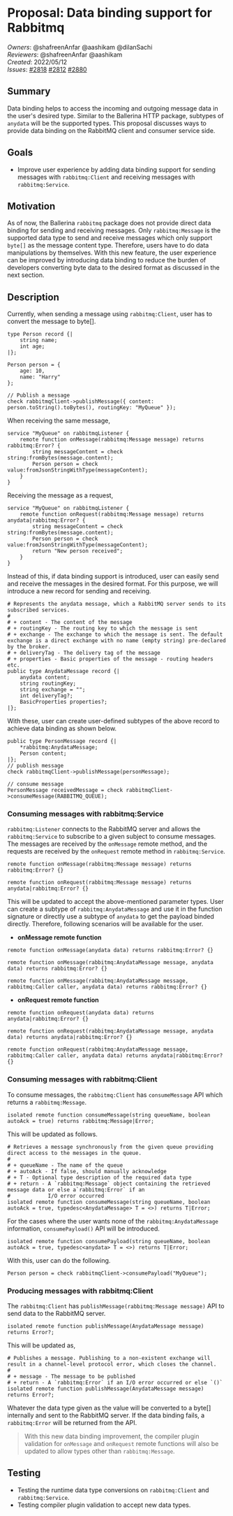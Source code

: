 # Proposal: Data binding support for Rabbitmq

_Owners_: @shafreenAnfar @aashikam @dilanSachi     
_Reviewers_: @shafreenAnfar @aashikam  
_Created_: 2022/05/12  
_Issues_: [#2818](https://github.com/ballerina-platform/ballerina-standard-library/issues/2818) [#2812](https://github.com/ballerina-platform/ballerina-standard-library/issues/2812) [#2880](https://github.com/ballerina-platform/ballerina-standard-library/issues/2880)

## Summary

Data binding helps to access the incoming and outgoing message data in the user's desired type. Similar to the Ballerina HTTP package, subtypes of `anydata` will be the supported types. This proposal discusses ways to provide data binding on the RabbitMQ client and consumer service side.

## Goals

- Improve user experience by adding data binding support for sending messages with `rabbitmq:Client` and receiving messages with `rabbitmq:Service`.

## Motivation

As of now, the Ballerina `rabbitmq` package does not provide direct data binding for sending and receiving messages. Only `rabbitmq:Message` is the supported data type to send and receive messages which only support `byte[]` as the message content type. Therefore, users have to do data manipulations by themselves. With this new feature, the user experience can be improved by introducing data binding to reduce the burden of developers converting byte data to the desired format as discussed in the next section.

## Description

Currently, when sending a message using `rabbitmq:Client`, user has to convert the message to byte[].

```ballerina
type Person record {|
    string name;
    int age;
|};

Person person = {
    age: 10,
    name: "Harry"
};

// Publish a message 
check rabbitmqClient->publishMessage({ content: person.toString().toBytes(), routingKey: "MyQueue" });
```

When receiving the same message,

```ballerina
service "MyQueue" on rabbitmqListener {
    remote function onMessage(rabbitmq:Message message) returns rabbitmq:Error? {
        string messageContent = check string:fromBytes(message.content);
        Person person = check value:fromJsonStringWithType(messageContent);
    }
}
```

Receiving the message as a request,
```ballerina
service "MyQueue" on rabbitmqListener {
    remote function onRequest(rabbitmq:Message message) returns anydata|rabbitmq:Error? {
        string messageContent = check string:fromBytes(message.content);
        Person person = check value:fromJsonStringWithType(messageContent);
        return "New person received";
    }
}
```

Instead of this, if data binding support is introduced, user can easily send and receive the messages in the desired format.
For this purpose, we will introduce a new record for sending and receiving.
```ballerina
# Represents the anydata message, which a RabbitMQ server sends to its subscribed services.
#
# + content - The content of the message
# + routingKey - The routing key to which the message is sent
# + exchange - The exchange to which the message is sent. The default exchange is a direct exchange with no name (empty string) pre-declared by the broker.
# + deliveryTag - The delivery tag of the message
# + properties - Basic properties of the message - routing headers etc.
public type AnydataMessage record {|
    anydata content;
    string routingKey;
    string exchange = "";
    int deliveryTag?;
    BasicProperties properties?;
|};
```
With these, user can create user-defined subtypes of the above record to achieve data binding as shown below.
```ballerina
public type PersonMessage record {|
    *rabbitmq:AnydataMessage;
    Person content;
|};
// publish message
check rabbitmqClient->publishMessage(personMessage);

// consume message
PersonMessage receivedMessage = check rabbitmqClient->consumeMessage(RABBITMQ_QUEUE);
```

### Consuming messages with rabbitmq:Service

`rabbitmq:Listener` connects to the RabbitMQ server and allows the `rabbitmq:Service` to subscribe to a given subject to consume messages. The messages are received by the `onMessage` remote method, and the requests are received by the `onRequest` remote method in `rabbitmq:Service`.

```ballerina
remote function onMessage(rabbitmq:Message message) returns rabbitmq:Error? {}

remote function onRequest(rabbitmq:Message message) returns anydata|rabbitmq:Error? {}
```

This will be updated to accept the above-mentioned parameter types. User can create a subtype of `rabbitmq:AnydataMessage` and use it in the function signature or directly use a subtype of `anydata` to get the payload binded directly.
Therefore, following scenarios will be available for the user.

- **onMessage remote function**
```ballerina
remote function onMessage(anydata data) returns rabbitmq:Error? {}
```
```ballerina
remote function onMessage(rabbitmq:AnydataMessage message, anydata data) returns rabbitmq:Error? {}
```
```ballerina
remote function onMessage(rabbitmq:AnydataMessage message, rabbitmq:Caller caller, anydata data) returns rabbitmq:Error? {}
```
- **onRequest remote function**
```ballerina
remote function onRequest(anydata data) returns anydata|rabbitmq:Error? {}
```
```ballerina
remote function onRequest(rabbitmq:AnydataMessage message, anydata data) returns anydata|rabbitmq:Error? {}
```
```ballerina
remote function onRequest(rabbitmq:AnydataMessage message, rabbitmq:Caller caller, anydata data) returns anydata|rabbitmq:Error? {}
```
### Consuming messages with rabbitmq:Client

To consume messages, the `rabbitmq:Client` has `consumeMessage` API which returns a `rabbitmq:Message`.
```ballerina
isolated remote function consumeMessage(string queueName, boolean autoAck = true) returns rabbitmq:Message|Error;
```
This will be updated as follows.
```ballerina
# Retrieves a message synchronously from the given queue providing direct access to the messages in the queue.
#
# + queueName - The name of the queue
# + autoAck - If false, should manually acknowledge
# + T - Optional type description of the required data type
# + return - A `rabbitmq:Message` object containing the retrieved message data or else a`rabbitmq:Error` if an
#            I/O error occurred
isolated remote function consumeMessage(string queueName, boolean autoAck = true, typedesc<AnydataMessage> T = <>) returns T|Error;
```
For the cases where the user wants none of the `rabbitmq:AnydataMessage` information, `consumePayload()` API will be introduced.
```ballerina
isolated remote function consumePayload(string queueName, boolean autoAck = true, typedesc<anydata> T = <>) returns T|Error;
```
With this, user can do the following.
```ballerina
Person person = check rabbitmqClient->consumePayload("MyQueue");
```
### Producing messages with rabbitmq:Client

The `rabbitmq:Client` has `publishMessage(rabbitmq:Message message)` API to send data to the RabbitMQ server.
```ballerina
isolated remote function publishMessage(AnydataMessage message) returns Error?;
```
This will be updated as,
```ballerina
# Publishes a message. Publishing to a non-existent exchange will result in a channel-level protocol error, which closes the channel.
#
# + message - The message to be published
# + return - A `rabbitmq:Error` if an I/O error occurred or else `()`
isolated remote function publishMessage(AnydataMessage message) returns Error?;
```
Whatever the data type given as the value will be converted to a byte[] internally and sent to the RabbitMQ server. If the data binding fails, a `rabbitmq:Error` will be returned from the API.

> With this new data binding improvement, the compiler plugin validation for `onMessage` and `onRequest` remote functions will also be updated to allow types other than `rabbitmq:Message`.

## Testing

- Testing the runtime data type conversions on `rabbitmq:Client` and `rabbitmq:Service`.
- Testing compiler plugin validation to accept new data types.
